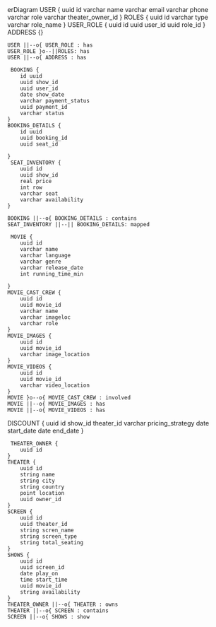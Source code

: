 <div class="mermaid">  
erDiagram
    USER {
        uuid id
        varchar name
        varchar email
        varchar phone
        varchar role
        varchar theater_owner_id
    }
    ROLES {
        uuid id
        varchar type
        varchar role_name
    }
    USER_ROLE {
        uuid id
        uuid user_id
        uuid role_id
    }
    ADDRESS {}

    USER ||--o{ USER_ROLE : has
    USER_ROLE }o--||ROLES: has
    USER ||--o{ ADDRESS : has
    
     BOOKING {
        id uuid
        uuid show_id
        uuid user_id
        date show_date
        varchar payment_status
        uuid payment_id
        varchar status
    }
    BOOKING_DETAILS {
        id uuid
        uuid booking_id
        uuid seat_id

    }
     SEAT_INVENTORY {
        uuid id
        uuid show_id
        real price
        int row
        varchar seat
        varchar availability 
    }
    
    BOOKING ||--o{ BOOKING_DETAILS : contains
    SEAT_INVENTORY ||--|| BOOKING_DETAILS: mapped

     MOVIE {
        uuid id
        varchar name
        varchar language
        varchar genre
        varchar release_date
        int running_time_min

    }
    MOVIE_CAST_CREW {
        uuid id
        uuid movie_id
        varchar name
        varchar imageloc
        varchar role 
    }
    MOVIE_IMAGES {
        uuid id
        uuid movie_id
        varchar image_location
    }
    MOVIE_VIDEOS {
        uuid id
        uuid movie_id
        varchar video_location
    }
    MOVIE }o--o{ MOVIE_CAST_CREW : involved
    MOVIE ||--o{ MOVIE_IMAGES : has 
    MOVIE ||--o{ MOVIE_VIDEOS : has


 DISCOUNT {
        uuid id
        show_id
        theater_id
        varchar pricing_strategy
        date start_date
        date end_date
    }


     THEATER_OWNER {
        uuid id
    }
    THEATER {
        uuid id
        string name
        string city
        string country
        point location
        uuid owner_id
    }
    SCREEN {
        uuid id
        uuid theater_id
        string scren_name
        string screen_type
        string total_seating
    }
    SHOWS {
        uuid id
        uuid screen_id
        date play_on
        time start_time 
        uuid movie_id
        string availability
    }
    THEATER_OWNER ||--o{ THEATER : owns
    THEATER ||--o{ SCREEN : contains
    SCREEN ||--o{ SHOWS : show
    
</div>